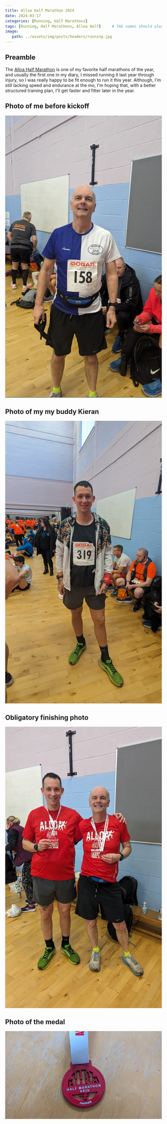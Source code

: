 ```yaml
---
title: Alloa Half Marathon 2024
date: 2024-03-17
categories: [Running, Half Marathons]
tags: [Running, Half Marathons, Alloa Half]     # TAG names should always be lowercase
image:
   path: ../assets/img/posts/headers/running.jpg
---
```


## Preamble

The [Alloa Half Marathon](https://www.alloahalfmarathon.co.uk/) is one of my favorite half marathons of the year, and usually the first one in my diary, I missed running it last year through injury, so I was really happy to be fit enough to run it this year. Although, I'm still lacking speed and endurance at the mo, I'm hoping that, with a better structured training plan, I'll get faster and fitter later in the year.

## Photo of me before kickoff

![Me me prior to the start](../assets/img/posts/2023-03-18-Alloa-Half-Marathon/Me_wearing_harriers_top.jpg)

## Photo of my my buddy Kieran

![Kieran Smith](../assets/img/posts/2023-03-18-Alloa-Half-Marathon/Kieran_Before_Race.jpg)

## Obligatory finishing photo

![Finishing photo](../assets/img/posts/2023-03-18-Alloa-Half-Marathon/Kieran_Billy_afer_race.jpg)

## Photo of the medal

![Alloa Finishing Medal](../assets/img/posts/2023-03-18-Alloa-Half-Marathon/Medal.jpg)
